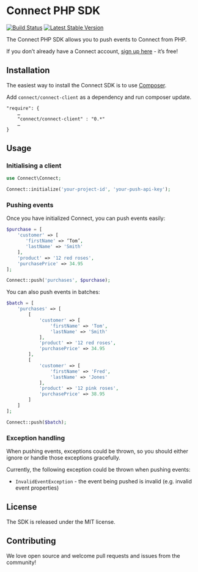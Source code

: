 # Connect PHP SDK

[![Build Status](https://travis-ci.org/getconnect/connect-php.svg)](https://travis-ci.org/getconnect/connect-php)
[![Latest Stable Version](https://poser.pugx.org/connect/connect-client/version)](https://packagist.org/packages/connect/connect-client)

The Connect PHP SDK allows you to push events to Connect from PHP.

If you don’t already have a Connect account, [sign up here](https://getconnect.io) - it’s free!

## Installation
The easiest way to install the Connect SDK is to use [Composer](https://getcomposer.org/).

Add `connect/connect-client` as a dependency and run composer update.
```
"require": {
    …
    "connect/connect-client" : "0.*"
    …
}
```

## Usage

### Initialising a client

```php
use Connect\Connect;

Connect::initialize('your-project-id', 'your-push-api-key');
```

### Pushing events

Once you have initialized Connect, you can push events easily:

```php
$purchase = [
	'customer' => [
	   'firstName' => ‘Tom’,
	   'lastName' => 'Smith'
	],
	'product' => '12 red roses',
	'purchasePrice' => 34.95
];

Connect::push('purchases', $purchase);
```

You can also push events in batches:
```php
$batch = [
	'purchases' => [
		[
            'customer' => [
                'firstName' => 'Tom',
                'lastName' => 'Smith'
			],
			'product' => '12 red roses',
			'purchasePrice' => 34.95
		],
		[
            'customer' => [
                'firstName' => 'Fred',
				'lastName' => 'Jones'
			],
			'product' => '12 pink roses',
			'purchasePrice' => 38.95
		]
	]
];

Connect::push($batch);
```

### Exception handling

When pushing events, exceptions could be thrown, so you should either ignore or handle those exceptions gracefully.

Currently, the following exception could be thrown when pushing events:

* `InvalidEventException` - the event being pushed is invalid (e.g. invalid event properties)

## License

The SDK is released under the MIT license.

## Contributing

We love open source and welcome pull requests and issues from the community!

